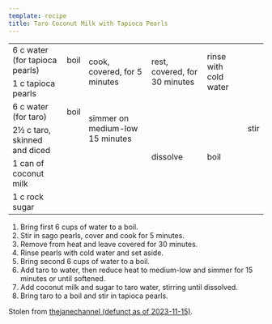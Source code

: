 ```yaml
---
template: recipe
title: Taro Coconut Milk with Tapioca Pearls
---
```

<table>
<tr>
  <td>6 c water (for tapioca pearls)</td>
  <td>boil</td>
  <td rowspan="2">cook, covered, for 5 minutes</td>
  <td rowspan="2">rest, covered, for 30 minutes</td>
  <td rowspan="2">rinse with cold water</td>
  <td rowspan="6">stir</td>
</tr>
<tr>
  <td>1 c tapioca pearls</td>
  <td class="righthide">&nbsp;</td>
</tr>
<tr>
  <td>6 c water (for taro)</td>
  <td>boil</td>
  <td rowspan="2">simmer on medium-low 15 minutes</td>
  <td rowspan="4">dissolve</td>
  <td rowspan="4">boil</td>
</tr>
<tr>
  <td>2&frac12; c taro, skinned and diced</td>
  <td class="righthide">&nbsp;</td>
</tr>
<tr>
  <td>1 can of coconut milk</td>
  <td rowspan="2" colspan="2" class="righthide">&nbsp;</td>
</tr>
<tr>
  <td>1 c rock sugar</td>
</tr>
</table>

1. Bring first 6 cups of water to a boil.
1. Stir in sago pearls, cover and cook for 5 minutes.
1. Remove from heat and leave covered for 30 minutes.
1. Rinse pearls with cold water and set aside.
1. Bring second 6 cups of water to a boil.
1. Add taro to water, then reduce heat to medium-low and simmer for 15 minutes or until softened.
1. Add coconut milk and sugar to taro water, stirring until dissolved.
1. Bring taro to a boil  and stir in tapioca pearls.

<p class="confession">Stolen from <a href="https://thejanechannel.com/2011/08/16/%E6%A4%B0%E6%B1%81%E8%8A%8B%E9%A0%AD%E8%A5%BF%E7%B1%B3%E9%9C%B2-taro-coconut-milk-with-tapioca-pearls/">thejanechannel (defunct as of 2023-11-15)</a>.  </p>
